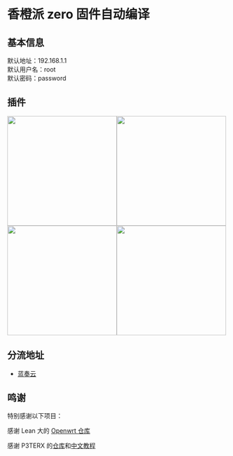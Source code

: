 # 香橙派 zero 固件自动编译


## 基本信息

默认地址：192.168.1.1  
默认用户名：root  
默认密码：password  

## 插件
<img src="https://github.com/Gabrielxzx/Actions-OpenWrt/blob/master/assets/%E7%B3%BB%E7%BB%9F.png" width="250" /><img src="https://github.com/Gabrielxzx/Actions-OpenWrt/blob/master/assets/%E6%9C%8D%E5%8A%A1.png" width="250" /><img src="https://github.com/Gabrielxzx/Actions-OpenWrt/blob/master/assets/%E7%BD%91%E7%BB%9C%E5%AD%98%E5%82%A8.png" width="250" /><img src="https://github.com/Gabrielxzx/Actions-OpenWrt/blob/master/assets/%E7%BD%91%E7%BB%9C.png" width="250" />


## 分流地址

- [蓝奏云](https://wwi.lanzoui.com/b0ck6gm1i)

## 鸣谢

特别感谢以下项目：

感谢 Lean 大的 [Openwrt 仓库](https://github.com/coolsnowwolf/lede)

感谢 P3TERX 的[仓库](https://github.com/P3TERX/Actions-OpenWrt)和[中文教程](https://p3terx.com/archives/build-openwrt-with-github-actions.html)  

